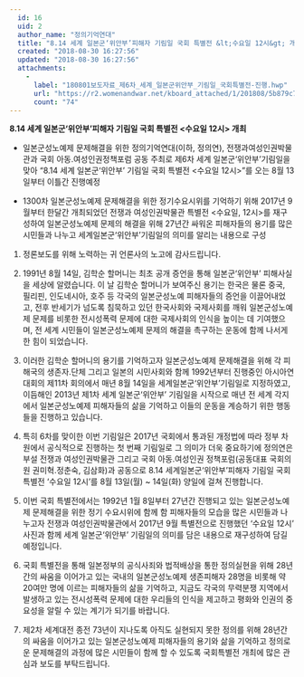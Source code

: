 ```yaml
---
  id: 16
  uid: 2
  author_name: "정의기억연대"
  title: "8.14 세계 일본군‘위안부’피해자 기림일 국회 특별전 &lt;수요일 12시&gt; 개최"
  created: "2018-08-30 16:27:56"
  updated: "2018-08-30 16:27:56"
  attachments: 
    - 
      label: "180801보도자료_제6차_세계_일본군위안부_기림일_국회특별전-진행.hwp"
      url: "https://r2.womenandwar.net/kboard_attached/1/201808/5b879c7c1e8f61072782.hwp"
      count: "74"
---
```

**8.14 세계 일본군‘위안부’피해자 기림일 국회 특별전 <수요일 12시> 개최**
 
- 일본군성노예제 문제해결을 위한 정의기억연대(이하, 정의연), 전쟁과여성인권박물관과 국회 아동.여성인권정책포럼 공동 주최로 제6차 세계 일본군‘위안부’기림일을 맞아 “8.14 세계 일본군‘위안부’ 기림일 국회 특별전 <수요일 12시>”를 오는 8월 13일부터 이틀간 진행예정 

- 1300차 일본군성노예제 문제해결을 위한 정기수요시위를 기억하기 위해 2017년 9월부터 한달간 개최되었던 전쟁과 여성인권박물관 특별전 <수요일, 12시>를 재구성하여 일본군성노예제 문제의 해결을 위해 27년간 싸워온 피해자들의 용기를 많은 시민들과 나누고 세계일본군‘위안부’기림일의 의미를 알리는 내용으로 구성

1. 정론보도를 위해 노력하는 귀 언론사의 노고에 감사드립니다. 

2. 1991년 8월 14일, 김학순 할머니는 최초 공개 증언을 통해 일본군‘위안부’ 피해사실을 세상에 알렸습니다. 이 날 김학순 할머니가 보여주신 용기는 한국은 물론 중국, 필리핀, 인도네시아, 호주 등 각국의 일본군성노예 피해자들의 증언을 이끌어내었고, 전후 반세기가 넘도록 침묵하고 있던 한국사회와 국제사회를 깨워 일본군성노예제 문제를 비롯한 전시성폭력 문제에 대한 국제사회의 인식을 높이는 데 기여했으며, 전 세계 시민들이 일본군성노예제 문제의 해결을 촉구하는 운동에 함께 나서게 한 힘이 되었습니다.

3. 이러한 김학순 할머니의 용기를 기억하고자 일본군성노예제 문제해결을 위해 각 피해국의 생존자.단체 그리고 일본의 시민사회와 함께 1992년부터 진행중인 아시아연대회의 제11차 회의에서 매년 8월 14일을 세계일본군‘위안부’기림일로 지정하였고, 이듬해인 2013년 제1차 세계 일본군‘위안부’ 기림일을 시작으로 매년 전 세계 각지에서 일본군성노예제 피해자들의 삶을 기억하고 이들의 운동을 계승하기 위한 행동들을 진행하고 있습니다. 

4. 특히 6차를 맞이한 이번 기림일은 2017년 국회에서 통과된 개정법에 따라 정부 차원에서 공식적으로 진행하는 첫 번째 기림일로 그 의미가 더욱 중요하기에 정의연은 부설 전쟁과 여성인권박물관 그리고 국회 아동.여성인권 정책포럼(공동대표 국회의원 권미혁.정춘숙, 김삼화)과 공동으로 8.14 세계일본군‘위안부’피해자 기림일 국회 특별전 ‘수요일 12시’를 8월 13일(월) ~ 14일(화) 양일에 걸쳐 진행합니다. 

5. 이번 국회 특별전에서는 1992년 1월 8일부터 27년간 진행되고 있는 일본군성노예제 문제해결을 위한 정기 수요시위에 함께 함 피해자들의 모습을 많은 시민들과 나누고자 전쟁과 여성인권박물관에서 2017년 9월 특별전으로 진행했던 ‘수요일 12시’ 사진과 함께 세계 일본군‘위안부’ 기림일의 의미를 담은 내용으로 재구성하여 담길 예정입니다. 

6. 국회 특별전을 통해 일본정부의 공식사죄와 법적배상을 통한 정의실현을 위해 28년간의 싸움을 이어가고 있는 국내의 일본군성노예제 생존피해자 28명을 비롯해 약 20여만 명에 이르는 피해자들의 삶을 기억하고, 지금도 각국의 무력분쟁 지역에서 발생하고 있는 전시성폭력 문제에 대한 우리들의 인식을 제고하고 평화와 인권의 중요성을 알릴 수 있는 계기가 되기를 바랍니다. 

7. 제2차 세계대전 종전 73년이 지나도록 아직도 실현되지 못한 정의를 위해 28년간의 싸움을 이어가고 있는 일본군성노예제 피해자들의 용기와 삶을 기억하고 정의로운 문제해결의 과정에 많은 시민들이 함께 할 수 있도록 국회특별전 개최에 많은 관심과 보도를 부탁드립니다.